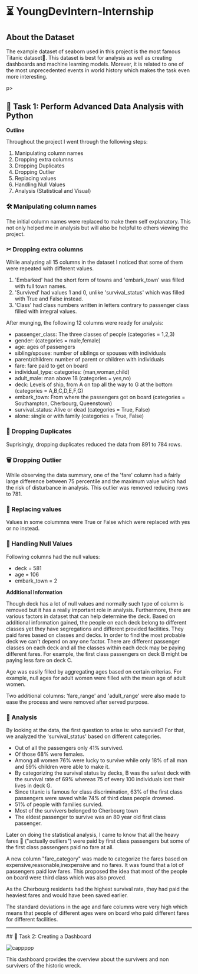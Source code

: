 # ⏳ YoungDevIntern-Internship

## About the Dataset
<p>The example dataset of seaborn used in this project is the most famous Titanic dataset🚢. This dataset is best for analysis as well as creating dashboards and machine learning models. Morever, it is related to one of the most unprecedented events in world history which makes the task even more interesting.</p>p>

## 📝 Task 1: Perform Advanced Data Analysis with Python

<b>Outline</b>
<p>Throughout the project I went through the following steps:</p>
<ol>
     <li>Manipulating column names</li>
     <li>Dropping extra columns</li> 
     <li>Dropping Duplicates</li>  
     <li>Dropping Outlier</li> 
     <li>Replacing values</li> 
     <li>Handling Null Values</li>
     <li>Analysis (Statistical and Visual)</li>
     </ol>

### 🛠 Manipulating column names     
<p>The initial column names were replaced to make them self explanatory. This not only helped me in analysis but will also be helpful to others viewing the project.</p>

### ✂ Dropping extra columns
<p>While analyzing all 15 columns in the dataset I noticed that some of them were repeated with different values.</p>
<ol>
     <li>'Embarked' had the short form of towns and 'embark_town' was filled with full town names.</li>
     <li>'Survived' had values 1 and 0, unlike 'survival_status' which was filled with True and False instead.</li>
     <li>'Class' had class numbers written in letters contrary to passenger class filled with integral values.</li></ol>
    
<p>After munging, the following 12 columns were ready for analysis:</p>
<ul><li>passenger_class:  The three classes of people (categories = 1,2,3)</li>
     <li>gender: (categories = male,female)</li>
     <li>age: ages of passengers</li>
     <li>sibling/spouse: number of siblings or spouses with individuals</li>
     <li>parent/children: number of parent or children with individuals</li>
     <li>fare: fare paid to get on board</li>
     <li>individual_type: categories: (man,woman,child)</li>
     <li>adult_male: man above 18 (categories = yes,no)</li>
     <li>deck: Levels of ship, from A on top all the way to G at the bottom (categories = A,B,C,D,E,F,G)</li>
     <li>embark_town: From where the passengers got on board (categories = Southampton, Cherbourg, Queenstown)</li>
     <li>survival_status: Alive or dead (categories = True, False)</li>
     <li>alone: single or with family (categories = True, False)</li>
</ul>

### 🧨 Dropping Duplicates 
<p>Suprisingly, dropping duplicates reduced the data from 891 to 784 rows.</p>

### 🗑 Dropping Outlier
<p>While observing the data summary, one of the 'fare' column had a fairly large difference between 75 percentile and the maximum value which had the risk of disturbance in analysis. This outlier was removed reducing rows to 781.</p>
  
### 🔗 Replacing values 
<p>Values in some colummns were True or False which were replaced with yes or no instead.</p>

### 🔩 Handling Null Values
<p>Following columns had the null values:</p>
<ul>
     <li>deck = 581</li>
     <li>age = 106</li>
     <li>embark_town = 2</li>
</ul>
<b>Additional Information</b>
<p></p>
<p>Though deck has a lot of null values and normally such type of column is removed but it has a really important role in analysis. Furthermore, there are various factors in dataset that can help determine the deck.
Based on additional information gained, the people on each deck belong to different classes yet they have segregations and different provided facilities.    
They paid fares based on classes and decks. In order to find the most probable deck we can't depend on any one factor. There are different passenger classes on each deck and all the classes within each deck may be paying different fares. For example, the first class passengers on deck B might be paying less fare on deck C.</p>

<p>Age was easily filled by aggregating ages based on certain criterias. For example, null ages for adult women were filled with the mean age of adult women.</p>

<p>Two additional columns: 'fare_range' and 'adult_range' were also made to ease the process and were removed after served purpose.</p>

### 🧪 Analysis
<p>By looking at the data, the first question to arise is: who survied?
For that, we analyzed the 'survival_status' based on different categories.</p>
<ul>
     <li>Out of all the passengers only 41% survived.</li>
     <li>Of those 68% were females.</li>
     <li>Among all women 76% were lucky to survive while only 18% of all man and 59% children were able to make it.</li>
     <li>By categorizing the survival status by decks, B was the safest deck with the survival rate of 69% whereas 75 of every 100 individuals lost their 
      lives in deck G.</li>
     <li>Since titanic is famous for class discrimination, 63% of the first class passengers were saved while 74% of third class people drowned.</li>
     <li>51% of people with families survied.</li>
     <li>Most of the survivers belonged to Cherbourg town</li>
     <li>The eldest passenger to survive was an 80 year old first class passenger.</li>
</ul>
<p>Later on doing the statistical analysis, I came to know that
all the heavy fares 💸 ("actually outliers") were paid by first class passengers but some of the first class passengers paid no fare at all.</p>
<p>A new column "fare_category" was made to categorize the fares based on expensive,reasonable,inexpensive and no fares. It was found that a lot of passengers paid low fares. This proposed the idea that most of the people on board were third class which was also proved.</p>
<p>As the Cherbourg residents had the highest survival rate, they had paid the heaviest fares and would have been saved earlier.</p>
<p>The standard deviations in the age and fare columns were very high which means that people of different ages were on board who paid different fares for different facilities.</p>
<hr>
## 📝 Task 2: Creating a Dashboard

![cappppp](https://github.com/user-attachments/assets/1eee4861-5cb0-40fa-871d-3b3ca23c15ff)

This dashboard provides the overview about the survivers and non survivers of the historic wreck.








 

